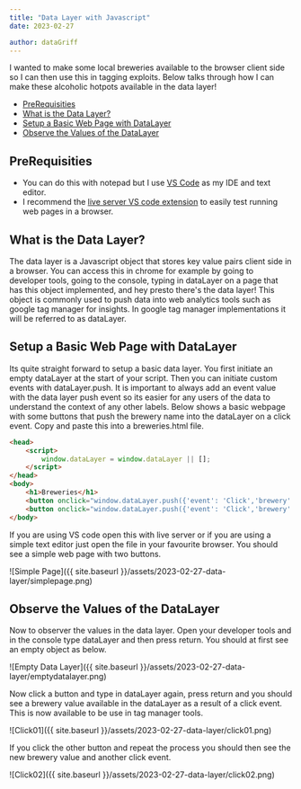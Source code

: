 ```yaml
---
title: "Data Layer with Javascript"
date: 2023-02-27

author: dataGriff
---
```


I wanted to make some local breweries available to the browser client side so I can then use this in tagging exploits. Below talks through how I can make these alcoholic hotpots available in the data layer!


- [PreRequisities](#prerequisities)
- [What is the Data Layer?](#what-is-the-data-layer)
- [Setup a Basic Web Page with DataLayer](#setup-a-basic-web-page-with-datalayer)
- [Observe the Values of the DataLayer](#observe-the-values-of-the-datalayer)

## PreRequisities

- You can do this with notepad but I use [VS Code](https://code.visualstudio.com/) as my IDE and text editor.
- I recommend the [live server VS code extension](https://code.visualstudio.com/) to easily test running web pages in a browser.

## What is the Data Layer?

The data layer is a Javascript object that stores key value pairs client side in a browser. You can access this in chrome for example by going to developer tools, going to the console, typing in dataLayer on a page that has this object implemented, and hey presto there's the data layer! This object is commonly used to push data into web analytics tools such as google tag manager for insights. In google tag manager implementations it will be referred to as dataLayer.

## Setup a Basic Web Page with DataLayer

Its quite straight forward to setup a basic data layer. You first initiate an empty dataLayer at the start of your script. Then you can initiate custom events with dataLayer.push. It is important to always add an event value with the data layer push event so its easier for any users of the data to understand the context of any other labels. Below shows a basic webpage with some buttons that push the brewery name into the dataLayer on a click event. Copy and paste this into a breweries.html file.

```html
<head>
    <script>
        window.dataLayer = window.dataLayer || [];
    </script>
</head>
<body>
    <h1>Breweries</h1>
    <button onclick="window.dataLayer.push({'event': 'Click','brewery': 'Tiny Rebel'});">Tiny Rebel</button>
    <button onclick="window.dataLayer.push({'event': 'Click','brewery': 'Crafty Devil'});">Crafty Devil</button>
</body>
```

If you are using VS code open this with live server or if you are using a simple text editor just open the file in your favourite browser. You should see a simple web page with two buttons.

![Simple Page]({{ site.baseurl }}/assets/2023-02-27-data-layer/simplepage.png)

## Observe the Values of the DataLayer

Now to observer the values in the data layer. Open your developer tools and in the console type dataLayer and then press return. You should at first see an empty object as below.

![Empty Data Layer]({{ site.baseurl }}/assets/2023-02-27-data-layer/emptydatalayer.png)

Now click a button and type in dataLayer again, press return and you should see a brewery value available in the dataLayer as a result of a click event. This is now available to be use in tag manager tools.

![Click01]({{ site.baseurl }}/assets/2023-02-27-data-layer/click01.png)

If you click the other button and repeat the process you should then see the new brewery value and another click event.

![Click02]({{ site.baseurl }}/assets/2023-02-27-data-layer/click02.png)
